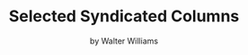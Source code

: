 ---
layout: post-index
title: Selected Syndicated Columns
subtitle: by Walter Williams
excerpt: "Articles by Week"
---